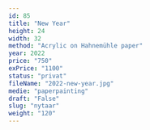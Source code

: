 ```yaml
---
id: 85
title: "New Year"
height: 24
width: 32
method: "Acrylic on Hahnemühle paper"
year: 2022
price: "750"
exPrice: "1100"
status: "privat"
fileName: "2022-new-year.jpg"
medie: "paperpainting"
draft: "False"
slug: "nytaar"
weight: "120"
---
```

